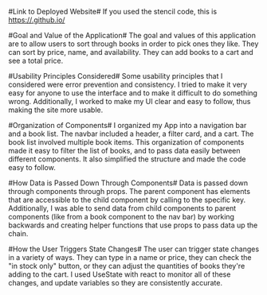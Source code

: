 #Link to Deployed Website#
If you used the stencil code, this is [https://<your GitHub username>.github.io/<name of your repository>](https://smoothtuna001.github.io/Development/)

#Goal and Value of the Application#
The goal and values of this application are to allow users to sort through books in order to pick ones they like. They can sort by price, name, and availability. They can add books to a cart and see a total price.

#Usability Principles Considered#
Some usability principles that I considered were error prevention and consistency. I tried to make it very easy for anyone to use the interface and to make it difficult to do something wrong. Additionally, I worked to make my UI clear and easy to follow, thus making the site more usable.

#Organization of Components#
I organized my App into a navigation bar and a book list. The navbar included a header, a filter card, and a cart. The book list involved multiple book items. This organization of components made it easy to filter the list of books, and to pass data easily between different components. It also simplified the structure and made the code easy to follow.

#How Data is Passed Down Through Components#
Data is passed down through components through props. The parent component has elements that are accessible to the child component by calling to the specific key. Additionally, I was able to send data from child components to parent components (like from a book component to the nav bar) by working backwards and creating helper functions that use props to pass data up the chain.

#How the User Triggers State Changes#
The user can trigger state changes in a variety of ways. They can type in a name or price, they can check the "in stock only" button, or they can adjust the quantities of books they're adding to the cart. I used UseState with react to monitor all of these changes, and update variables so they are consistently accurate.
